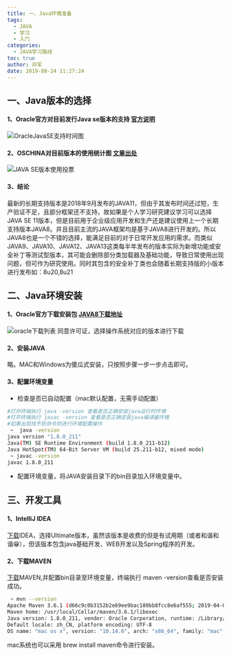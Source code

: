 ```yaml
---
title: 一、Java环境准备
tags:
  - JAVA
  - 学习
  - 入门
categories:
  - JAVA学习路线
toc: true
author: 邓军
date: 2019-08-24 11:27:24
---
```


## 一、Java版本的选择
#### 1、Oracle官方对目前发行Java se版本的支持 [官方说明](https://www.oracle.com/technetwork/java/java-se-support-roadmap.html)
![OracleJavaSE支持时间图](https://file-blog.coolwang.cn/hexo-client/2019/08/24/5089daf0-c617-11e9-85bc-8999f0bf4dd0.png)

#### 2、OSCHINA对目前版本的使用统计图 [文章出处](https://www.oschina.net/question/2918182_2287320)
![JAVA SE版本使用投票](https://file-blog.coolwang.cn/hexo-client/2019/08/24/f8cd1c90-c617-11e9-85bc-8999f0bf4dd0.png)

#### 3、结论
最新的长期支持版本是2018年9月发布的JAVA11，但由于其发布时间还过短，生产验证不足，且部分框架还不支持，故如果是个人学习研究建议学习可以选择JAVA SE 11版本，但是目前用于企业级应用开发和生产还是建议使用上一个长期支持版本JAVA8。并且目前主流的JAVA框架均是基于JAVA8进行开发的。所以JAVA8也是一个不错的选择，能满足目前的对于日常开发应用的需求。而类似JAVA9、JAVA10、JAVA12、JAVA13这类每半年发布的版本实际为新增功能或安全补丁等测试型版本，其可能会删除部分类加载器及基础功能，导致日常使用出现问题，但可作为研究使用。同时其包含的安全补丁类也会随着长期支持版的小版本进行发布如：8u20,8u21

## 二、Java环境安装
#### 1、Oracle官方下载安装包 [JAVA8下载地址](https://www.oracle.com/technetwork/java/javase/downloads/jdk8-downloads-2133151.html)
![oracle下载列表](https://file-blog.coolwang.cn/hexo-client/2019/08/24/d8c3f100-c61a-11e9-85bc-8999f0bf4dd0.png)
同意许可证，选择操作系统对应的版本进行下载

#### 2、安装JAVA
略。MAC和Windows为傻瓜式安装，只按照步骤一步一步点击即可。

#### 3、配置环境变量
- 检查是否已自动配置（mac默认配置，无需手动配置）
```bash
#打开终端执行 java -version 查看是否正确安装java运行时环境
#打开终端执行 javac -version 查看是否正确安装java编译器环境
#如果出现找不到命令则进行环境配置操作
 ~  java -version
java version "1.8.0_211"
Java(TM) SE Runtime Environment (build 1.8.0_211-b12)
Java HotSpot(TM) 64-Bit Server VM (build 25.211-b12, mixed mode)
 ~ javac -version
javac 1.8.0_211
```
- 配置环境变量，将JAVA安装目录下的bin目录加入环境变量中。

## 三、开发工具
#### 1、IntelliJ IDEA
[下载](http://www.jetbrains.com/idea/download/)IDEA，选择Ultimate版本，虽然该版本是收费的但是有试用期（或者和谐和谐😁），但该版本包含java基础开发、WEB开发以及Spring程序的开发。

#### 2、下载MAVEN
[下载](https://maven.apache.org/download.cgi)MAVEN,并配置bin目录至环境变量，终端执行 maven -version查看是否安装成功。
```bash
 ~ mvn --version
Apache Maven 3.6.1 (d66c9c0b3152b2e69ee9bac180bb8fcc8e6af555; 2019-04-05T03:00:29+08:00)
Maven home: /usr/local/Cellar/maven/3.6.1/libexec
Java version: 1.8.0_211, vendor: Oracle Corporation, runtime: /Library/Java/JavaVirtualMachines/jdk1.8.0_211.jdk/Contents/Home/jre
Default locale: zh_CN, platform encoding: UTF-8
OS name: "mac os x", version: "10.14.6", arch: "x86_64", family: "mac"
```
mac系统也可以采用 brew install maven命令进行安装。